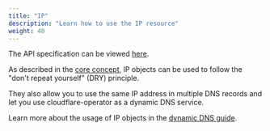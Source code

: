 ```yaml
---
title: "IP"
description: "Learn how to use the IP resource"
weight: 40
---
```


The API specification can be viewed [here](/docs/cloudflare-operator/api_reference/#cf.containeroo.ch/v1beta1.IP).

As described in the [core concept](/docs/cloudflare-operator/core_concepts/#ip-objects), IP objects can be used
to follow the "don't repeat yourself" (DRY) principle.

They also allow you to use the same IP address in multiple DNS records and let you use cloudflare-operator
as a dynamic DNS service.

Learn more about the usage of IP objects in the [dynamic DNS guide](/docs/cloudflare-operator/guides/dynamic_ip).
